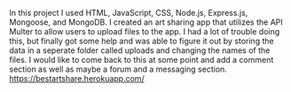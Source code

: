 In this project I used HTML, JavaScript, CSS, Node.js, Express.js, Mongoose, and MongoDB. I created an art sharing app that utilizes the API Multer to allow users to upload files to the app. I had a lot of trouble doing this, but finally got some help and was able to figure it out by storing the data in a seperate folder called uploads and changing the names of the files. I would like to come back to this at some point and add a comment section as well as maybe a forum and a messaging section. https://bestartshare.herokuapp.com/
